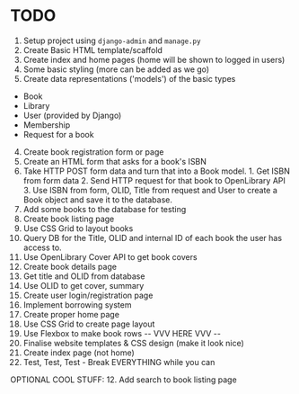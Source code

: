 # TODO
1. Setup project using `django-admin` and `manage.py`
2. Create Basic HTML template/scaffold
  1. Create index and home pages (home will be shown to logged in users)
  2. Some basic styling (more can be added as we go)
3. Create data representations ('models') of the basic types
  - Book
  - Library
  - User (provided by Django)
  - Membership
  - Request for a book
4. Create book registration form or page
  1. Create an HTML form that asks for a book's ISBN
  2. Take HTTP POST form data and turn that into a Book model.
    1. Get ISBN from form data
    2. Send HTTP request for that book to OpenLibrary API
    3. Use ISBN from form, OLID, Title from request and User to create a Book object and save it to the database.
  3. Add some books to the database for testing
5. Create book listing page
  1. Use CSS Grid to layout books
  2. Query DB for the Title, OLID and internal ID of each book the user has access to.
  3. Use OpenLibrary Cover API to get book covers
6. Create book details page
  1. Get title and OLID from database
  2. Use OLID to get cover, summary
7. Create user login/registration page
8. Implement borrowing system
9. Create proper home page
  1. Use CSS Grid to create page layout
  2. Use Flexbox to make book rows
-- VVV HERE VVV --
10. Finalise website templates & CSS design (make it look nice)
  1. Create index page (not home)
11. Test, Test, Test - Break EVERYTHING while you can

OPTIONAL COOL STUFF:
12. Add search to book listing page